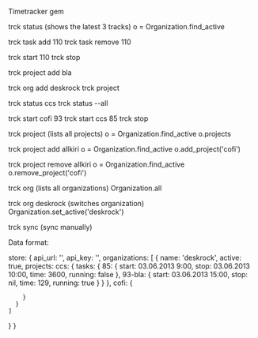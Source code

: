 Timetracker gem

trck status (shows the latest 3 tracks)
o = Organization.find_active



trck task add 110
trck task remove 110

trck start 110
trck stop

trck project add bla


trck org add deskrock
trck project

trck status ccs
trck status --all

trck start cofi 93
trck start ccs 85
trck stop

trck project (lists all projects)
o = Organization.find_active
o.projects

trck project add allkiri
o = Organization.find_active
o.add_project('cofi')

trck project remove allkiri
o = Organization.find_active
o.remove_project('cofi')

trck org (lists all organizations)
Organization.all

trck org deskrock (switches organization)
Organization.set_active('deskrock')

trck sync (sync manually)

Data format:

store: {
  api_url: '',
  api_key: '',
  organizations: [
    {
      name: 'deskrock',
      active: true,
      projects:
        ccs: {
          tasks: {
            85: {
              start: 03.06.2013 9:00,
              stop: 03.06.2013 10:00,
              time: 3600,
              running: false
            },
            93-bla: {
              start: 03.06.2013 15:00,
              stop: nil,
              time: 129,
              running: true
            }
          }
        },
        cofi: {

        }
      }
    ]
  }
}